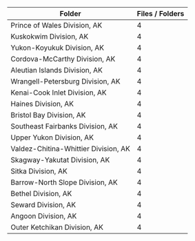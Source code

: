 | Folder                               |   Files / Folders |
|--------------------------------------|-------------------|
| Prince of Wales Division, AK         |                 4 |
| Kuskokwim Division, AK               |                 4 |
| Yukon-Koyukuk Division, AK           |                 4 |
| Cordova-McCarthy Division, AK        |                 4 |
| Aleutian Islands Division, AK        |                 4 |
| Wrangell-Petersburg Division, AK     |                 4 |
| Kenai-Cook Inlet Division, AK        |                 4 |
| Haines Division, AK                  |                 4 |
| Bristol Bay Division, AK             |                 4 |
| Southeast Fairbanks Division, AK     |                 4 |
| Upper Yukon Division, AK             |                 4 |
| Valdez-Chitina-Whittier Division, AK |                 4 |
| Skagway-Yakutat Division, AK         |                 4 |
| Sitka Division, AK                   |                 4 |
| Barrow-North Slope Division, AK      |                 4 |
| Bethel Division, AK                  |                 4 |
| Seward Division, AK                  |                 4 |
| Angoon Division, AK                  |                 4 |
| Outer Ketchikan Division, AK         |                 4 |